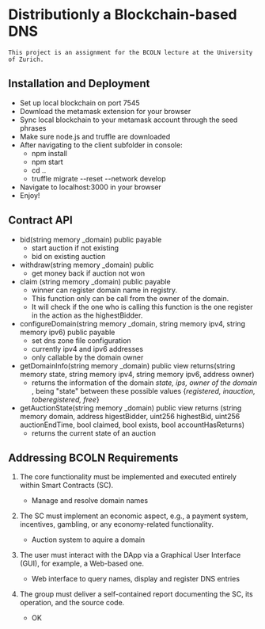 #  Distributionly a Blockchain-based DNS

`This project is an assignment for the BCOLN lecture at the University of Zurich.`
## Installation and Deployment
- Set up local blockchain on port 7545
- Download the metamask extension for your browser
- Sync local blockchain to your metamask account through the seed phrases
- Make sure node.js and truffle are downloaded
- After navigating to the client subfolder in console: 
    - npm install
    - npm start
    - cd ..
    - truffle migrate --reset --network develop
- Navigate to localhost:3000 in your browser
- Enjoy!

## Contract API

- bid(string memory _domain) public payable  
    - start auction if not existing
    - bid on existing auction
- withdraw(string memory _domain) public 
    - get money back if auction not won
- claim (string memory _domain) public payable
    - winner can register domain name in registry.
    - This function only can be call from the owner of the domain. 
    - It will check if the one who is calling this function is the one register in the action as the highestBidder.
- configureDomain(string memory _domain, string memory ipv4, string memory ipv6) public payable
    - set dns zone file configuration
    - currently ipv4 and ipv6 addresses
    - only callable by the domain owner
- getDomainInfo(string memory _domain) public view returns(string memory state, string memory ipv4, string memory ipv6, address owner)
    - returns the information of the domain *state, ips, owner of the domain* , being "state" between these possible values {*registered, inauction, toberegistered, free*}
- getAuctionState(string memory _domain) public view returns (string memory domain, address higestBidder, uint256 highestBid, uint256 auctionEndTime, bool claimed, bool exists, bool accountHasReturns)
    - returns the current state of an auction
    

## Addressing BCOLN Requirements

1. The core functionality must be implemented and executed entirely within Smart Contracts (SC).

    - Manage and resolve domain names 

1. The SC must implement an economic aspect, e.g., a payment system, incentives, gambling, or any economy-related functionality.

    - Auction system to aquire a domain

1. The user must interact with the DApp via a Graphical User Interface (GUI), for example, a Web-based one.

    - Web interface to query names, display and register DNS entries

1. The group must deliver a self-contained report documenting the SC, its operation, and the source code.

    - OK

